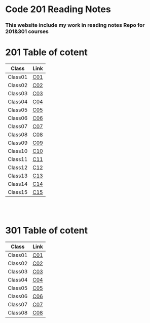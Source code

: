 # Code 201 Reading Notes



### **This website include my work in reading notes Repo for 201&301 courses**



# 201 Table of cotent


Class  | Link
------ | -----
Class01 | [C01](https://amer-bit.github.io/reading-notes/Classes/class01)
Class02 | [C02](https://amer-bit.github.io/reading-notes/Classes/class02)
Class03 | [C03](https://amer-bit.github.io/reading-notes/Classes/class03)
Class04 | [C04](https://amer-bit.github.io/reading-notes/Classes/class04)
Class05 | [C05](https://amer-bit.github.io/reading-notes/Classes/class05)
Class06 | [C06](https://amer-bit.github.io/reading-notes/Classes/class06)
Class07 | [C07](https://amer-bit.github.io/reading-notes/Classes/class07)
Class08 | [C08](https://amer-bit.github.io/reading-notes/Classes/class08)
Class09 | [C09](https://amer-bit.github.io/reading-notes/Classes/class09)
Class10 | [C10](https://amer-bit.github.io/reading-notes/Classes/class10)
Class11 | [C11](https://amer-bit.github.io/reading-notes/Classes/class11)
Class12 | [C12](https://amer-bit.github.io/reading-notes/Classes/class12)
Class13 | [C13](https://amer-bit.github.io/reading-notes/Classes/class13)
Class14 | [C14](https://amer-bit.github.io/reading-notes/Classes/class14)
Class15 | [C15](https://amer-bit.github.io/reading-notes/Classes/class15)


<br><br>

# 301 Table of cotent

Class  | Link
------ | -----
Class01 | [C01](https://amer-bit.github.io/reading-notes/301_reading_notes/class01)
Class02 | [C02](https://amer-bit.github.io/reading-notes/301_reading_notes/class02)
Class03 | [C03](https://amer-bit.github.io/reading-notes/301_reading_notes/class03)
Class04 | [C04](https://amer-bit.github.io/reading-notes/301_reading_notes/class04)
Class05 | [C05](https://amer-bit.github.io/reading-notes/301_reading_notes/class05)
Class06 | [C06](https://amer-bit.github.io/reading-notes/301_reading_notes/class06)
Class07 | [C07](https://amer-bit.github.io/reading-notes/301_reading_notes/class07)
Class08 | [C08](https://amer-bit.github.io/reading-notes/301_reading_notes/class08)
